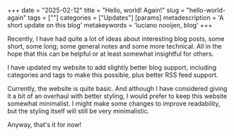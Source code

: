 +++
date = "2025-02-12"
title = "Hello, world! Again!"
slug = "hello-world-again"
tags = [""]
categories = ["Updates"]
[params]
  metadescription = 'A short update on this blog'
  metakeywords = 'luciano nooijen, blog'
+++

Recently, I have had quite a lot of ideas about interesting blog posts, some short, some long; some general notes and some more technical. All in the hope that this can be helpful or at least somewhat insightful for others.

I have updated my website to add slightly better blog support, including categories and tags to make this possible, plus better RSS feed support.

Currently, the website is quite basic. And although I have considered giving it a bit of an overhaul with better styling, I would prefer to keep this website somewhat minimalist. I might make some changes to improve readability, but the styling itself will still be very minimalistic.

Anyway, that's it for now!
